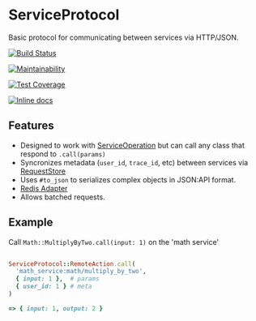 # ServiceProtocol

Basic protocol for communicating between services via HTTP/JSON.


[![Build Status](https://www.travis-ci.com/babelian/service_protocol.svg?branch=master)](https://www.travis-ci.com/babelian/service_protocol)

[![Maintainability](https://api.codeclimate.com/v1/badges/01d81d612946de92a132/maintainability)](https://codeclimate.com/github/babelian/service_protocol/maintainability)

[![Test Coverage](https://api.codeclimate.com/v1/badges/01d81d612946de92a132/test_coverage)](https://codeclimate.com/github/babelian/service_protocol/test_coverage)

[![Inline docs](http://inch-ci.org/github/babelian/service_protocol.svg?branch=master)](http://inch-ci.org/github/babelian/service_protocol)

## Features

* Designed to work with [ServiceOperation](https://babelian.semaphoreci.com/projects/service_operation) but can call any class that respond to `.call(params)`
* Syncronizes metadata (`user_id`, `trace_id`, etc) between services via [RequestStore](https://github.com/steveklabnik/request_store)
* Uses `#to_json` to serializes complex objects in JSON:API format.
* [Redis Adapter](https://github.com/babelian/service_protocol)
* Allows batched requests.


## Example

Call `Math::MultiplyByTwo.call(input: 1)` on the 'math service'

```ruby

ServiceProtocol::RemoteAction.call(
  'math_service:math/multiply_by_two',
  { input: 1 },  # params
  { user_id: 1 } # meta
)

=> { input: 1, output: 2 }
```